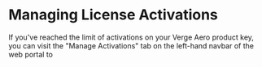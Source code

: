 # Managing License Activations

If you've reached the limit of activations on your Verge Aero product key, you can visit the "Manage Activations" tab on the left-hand navbar of the web portal to&#x20;
